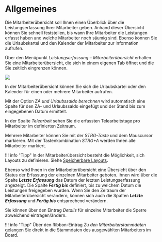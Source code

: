 # Allgemeines

Die Mitarbeiterübersicht soll Ihnen einen Überblick über die
Leistungserfassung Ihrer Mitarbeiter geben. Anhand dieser Übersicht
können Sie schnell feststellen, bis wann Ihre Mitarbeiter die Leistungen
erfasst haben und welche Mitarbeiter noch säumig sind. Ebenso können Sie
die Urlaubskartei und den Kalender der Mitarbeiter zur Information
aufrufen.

Über den Menüpunkt *Leistungserfassung – Mitarbeiterübersicht* erhalten
Sie eine Mitarbeiterübersicht, die sich in einem eigenen Tab öffnet und
die Sie zeitlich eingrenzen können.

![](<img/image170.png>)

In der Mitarbeiterübersicht können Sie sich die Urlaubskartei oder den
Kalender für einen oder mehrere Mitarbeiter aufrufen.

Mit der Option *ZA und Urlaubssaldo berechnen* wird automatisch eine
Spalte für den ZA- und Urlaubssaldo eingefügt und der Stand bis zum
eingegebenen Datum ermittelt.

In der Spalte *Telearbeit* sehen Sie die erfassten Telearbeitstage pro
Mitarbeiter im definierten Zeitraum.

Mehrere Mitarbeiter können Sie mit der *STRG-Taste* und dem Mauscursor
markieren. Mit der Tastenkombination *STRG+A* werden Ihnen alle
Mitarbeiter markiert.

!!! info "Tipp"
    In der Mitarbeiterübersicht besteht die Möglichkeit, sich Layouts zu
    definieren. Siehe [Speicherbare Layouts](../Auswertungen/Speicherbare%20Layouts.md).

Ebenso wird Ihnen in der Mitarbeiterübersicht eine Übersicht über den
Status der Erfassung der einzelnen Mitarbeiter geboten. Ihnen wird über
die Spalte ***Letzte Erfassung*** das Datum der letzten
Leistungserfassung angezeigt. Die Spalte ***Fertig bis*** definiert, bis
zu welchem Datum die Leistungen freigegeben wurden. Wenn Sie den
Zeitraum der Mitarbeiterübersicht verändern, können sich auch die
Spalten ***Letzte Erfassung*** und ***Fertig bis*** entsprechend
verändern.

Sie können über den Eintrag *Details* für einzelne Mitarbeiter die
Sperre abweichend eintragen/ändern.

!!! info "Tipp"
    Über den Ribbon-Eintrag *Zu den Mitarbeiterstammdaten* gelangen Sie
    direkt in die Stammdaten des ausgewählten Mitarbeiters im Board.



